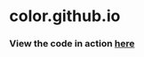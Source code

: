 # color.github.io
### View the code in action [here](https://poddaraniket.github.io/color.github.io/)
